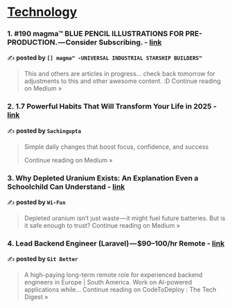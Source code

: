 
<h1><a href=https://medium.com/tag/technology/recommended target="_blank" rel="noopener noreferrer">Technology</a></h1>
<h3>1. #190 magma™ BLUE PENCIL ILLUSTRATIONS FOR PRE-PRODUCTION. — Consider Subscribing. - <a href="https://medium.com/@machineworkstation03/190-magma-blue-pencil-illustrations-for-pre-production-consider-subscribing-ab7939a24bbf?source=rss------technology-5" target="_blank" rel="noopener noreferrer">link</a></h3>

✍️ **posted by `[] magma™ -UNIVERSAL INDUSTRIAL STARSHIP BUILDERS™`**

<blockquote>This and others are articles in progress… check back tomorrow for adjustments to this and other awesome content. :D
Continue reading on Medium »</blockquote>

<h3>2. 1.7 Powerful Habits That Will Transform Your Life in 2025 - <a href="https://medium.com/@sachingupta981812/1-7-powerful-habits-that-will-transform-your-life-in-2025-a65e41f9c576?source=rss------technology-5" target="_blank" rel="noopener noreferrer">link</a></h3>

✍️ **posted by `Sachingupta`**

<blockquote>Simple daily changes that boost focus, confidence, and success

Continue reading on Medium »</blockquote>

<h3>3. Why Depleted Uranium Exists: An Explanation Even a Schoolchild Can Understand - <a href="https://medium.com/@Wi-Fun/why-depleted-uranium-exists-an-explanation-even-a-schoolchild-can-understand-6547ae034d63?source=rss------technology-5" target="_blank" rel="noopener noreferrer">link</a></h3>

✍️ **posted by `Wi-Fun`**

<blockquote>Depleted uranium isn’t just waste — it might fuel future batteries. But is it safe enough to trust?
Continue reading on Medium »</blockquote>

<h3>4.  Lead Backend Engineer (Laravel) — $90–100/hr Remote - <a href="https://medium.com/codetodeploy/lead-backend-engineer-laravel-90-100-hr-remote-402baf4e3516?source=rss------technology-5" target="_blank" rel="noopener noreferrer">link</a></h3>

✍️ **posted by `Git Better`**

<blockquote>A high-paying long-term remote role for experienced backend engineers in Europe | South America. Work on AI-powered applications while…
Continue reading on CodeToDeploy : The Tech Digest »</blockquote>


